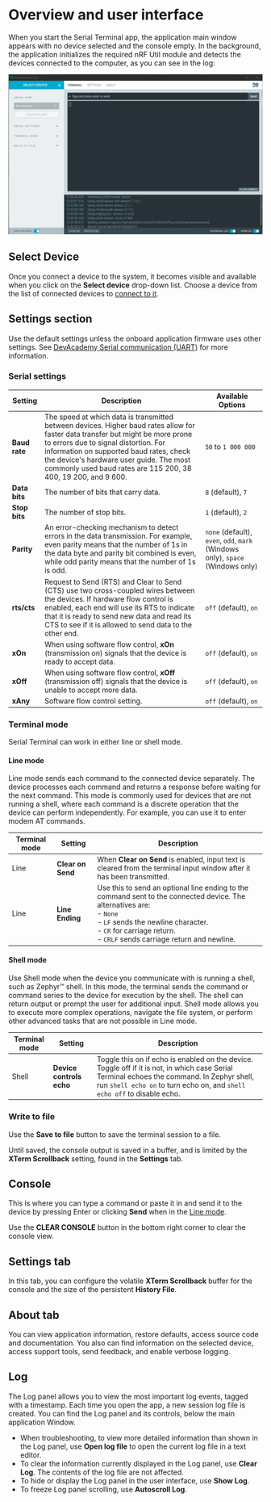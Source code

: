 # Overview and user interface

When you start the Serial Terminal app, the application main window appears with no device selected and the console empty.
In the background, the application initializes the required nRF Util module and detects the devices connected to the computer, as you can see in the log:

![nRF Connect Serial Terminal default view at startup](./screenshots/serial_term_startup.png "nRF Connect Serial Terminal default view")

## Select Device

Once you connect a device to the system, it becomes visible and available when you click on the **Select device** drop-down list. Choose a device from the list of connected devices to [connect to it](connecting.md).

## Settings section

Use the default settings unless the onboard application firmware uses other settings. See [DevAcademy Serial communication (UART)](https://academy.nordicsemi.com/topic/uart-driver/) for more information.

### Serial settings
| Setting         | Description                                                                                                              | Available Options      |
|-----------------|--------------------------------------------------------------------------------------------------------------------------|-------------------------|
| **Baud rate**   | The speed at which data is transmitted between devices. Higher baud rates allow for faster data transfer but might be more prone to errors due to signal distortion. For information on supported baud rates, check the device's hardware user guide. The most commonly used baud rates are 115 200, 38 400, 19 200, and 9 600. | `50` to `1 000 000`           |
| **Data bits**   | The number of bits that carry data.                                                                                      | `8` (default), `7`          |
| **Stop bits**   | The number of stop bits.                                                                                                | `1` (default), `2`          |
| **Parity**      | An error-checking mechanism to detect errors in the data transmission. For example, even parity means that the number of 1s in the data byte and parity bit combined is even, while odd parity means that the number of 1s is odd. | `none` (default), `even`, `odd`, `mark` (Windows only), `space` (Windows only) |
| **rts/cts**     | Request to Send (RTS) and Clear to Send (CTS) use two cross-coupled wires between the devices. If hardware flow control is enabled, each end will use its RTS to indicate that it is ready to send new data and read its CTS to see if it is allowed to send data to the other end. | `off` (default), `on`       |
| **xOn**         | When using software flow control, **xOn** (transmission on) signals that the device is ready to accept data.                | `off` (default), `on`       |
| **xOff**        | When using software flow control, **xOff** (transmission off) signals that the device is unable to accept more data.         | `off` (default), `on`       |
| **xAny**        | Software flow control setting.                                                                                          | `off` (default), `on`       |

### Terminal mode

Serial Terminal can work in either line or shell mode.

#### Line mode

Line mode sends each command to the connected device separately. The device processes each command and returns a response before waiting for the next command. This mode is commonly used for devices that are not running a shell, where each command is a discrete operation that the device can perform independently. For example, you can use it to enter modem AT commands.

| Terminal mode  | Setting            | Description                                                                      |
| -------------- | ------------------ | -------------------------------------------------------------------------------- |
| Line           | **Clear on Send**      | When **Clear on Send** is enabled, input text is cleared from the terminal input window after it has been transmitted. |
| Line           | **Line Ending**        | Use this to send an optional line ending to the command sent to the connected device. The alternatives are:</br> - `None`</br>- `LF` sends the newline character.</br> - ``CR`` for carriage return.</br> - ``CRLF`` sends carriage return and newline.     |

#### Shell mode
Use Shell mode when the device you communicate with is running a shell, such as Zephyr™ shell. In this mode, the terminal sends the command or command series to the device for execution by the shell. The shell can return output or prompt the user for additional input. Shell mode allows you to execute more complex operations, navigate the file system, or perform other advanced tasks that are not possible in Line mode.

| Terminal mode | Setting            | Description                                                                      |
| ------------- | ------------------ | -------------------------------------------------------------------------------- |
| Shell         | **Device controls echo** | Toggle this on if echo is enabled on the device. Toggle off if it is not, in which case Serial Terminal echoes the command. In Zephyr shell, run `shell echo on` to turn echo on, and `shell echo off` to disable echo. |

### Write to file

Use the **Save to file** button to save the terminal session to a file.

Until saved, the console output is saved in a buffer, and is limited by the **XTerm Scrollback** setting, found in the **Settings** tab.

## Console

This is where you can type a command or paste it in and send it to the device by pressing Enter or clicking **Send** when in the [Line mode](#terminal-mode).

Use the **CLEAR CONSOLE** button in the bottom right corner to clear the console view.

## Settings tab

In this tab, you can configure the volatile **XTerm Scrollback** buffer for the console and the size of the persistent **History File**.

## About tab

You can view application information, restore defaults, access source code and documentation. You also can find information on the selected device, access support tools, send feedback, and enable verbose logging.

## Log

The Log panel allows you to view the most important log events, tagged with a timestamp. Each time you open the app, a new session log file is created. You can find the Log panel and its controls, below the main application Window.

- When troubleshooting, to view more detailed information than shown in the Log panel, use **Open log file** to open the current log file in a text editor.
- To clear the information currently displayed in the Log panel, use **Clear Log**. The contents of the log file are not affected.
- To hide or display the Log panel in the user interface, use **Show Log**.
- To freeze Log panel scrolling, use **Autoscroll Log**.